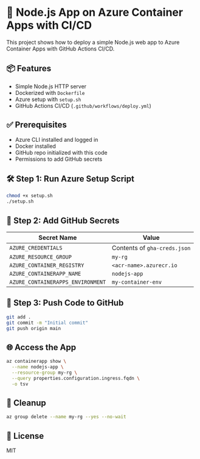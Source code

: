 # 🚀 Node.js App on Azure Container Apps with CI/CD

This project shows how to deploy a simple Node.js web app to Azure Container Apps with GitHub Actions CI/CD.

## 📦 Features

- Simple Node.js HTTP server
- Dockerized with `Dockerfile`
- Azure setup with `setup.sh`
- GitHub Actions CI/CD (`.github/workflows/deploy.yml`)

## ✅ Prerequisites

- Azure CLI installed and logged in
- Docker installed
- GitHub repo initialized with this code
- Permissions to add GitHub secrets

## 🛠️ Step 1: Run Azure Setup Script

```bash
chmod +x setup.sh
./setup.sh
```

## 🔐 Step 2: Add GitHub Secrets

| Secret Name | Value |
|-------------|-------|
| `AZURE_CREDENTIALS` | Contents of `gha-creds.json` |
| `AZURE_RESOURCE_GROUP` | `my-rg` |
| `AZURE_CONTAINER_REGISTRY` | `<acr-name>.azurecr.io` |
| `AZURE_CONTAINERAPP_NAME` | `nodejs-app` |
| `AZURE_CONTAINERAPPS_ENVIRONMENT` | `my-container-env` |

## 🚀 Step 3: Push Code to GitHub

```bash
git add .
git commit -m "Initial commit"
git push origin main
```

## 🌐 Access the App

```bash
az containerapp show \
  --name nodejs-app \
  --resource-group my-rg \
  --query properties.configuration.ingress.fqdn \
  -o tsv
```

## 🧹 Cleanup

```bash
az group delete --name my-rg --yes --no-wait
```

## 📝 License

MIT
